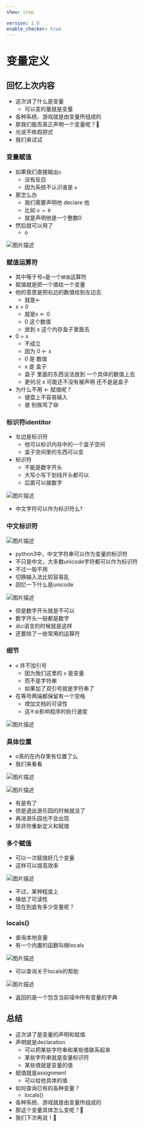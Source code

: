 ```yaml
---
show: step

version: 1.0
enable_checker: true
---
```


# 变量定义

## 回忆上次内容

- 这次讲了什么是变量
	- 可以变的量就是变量
- 各种系统、游戏就是由变量所组成的
- 那我们能否真正声明一个变量呢？🤔
- 光说不练假把式
- 我们来试试

### 变量赋值
- 如果我们直接输出`o`
	- 没有反应
	- 因为系统不认识谁是 `o`
- 那怎么办
	- 我们需要声明他 declare 他
	- 比如 `o = 0`
	- 就是声明他是一个整数0
- 然后就可以用了
	- o 

![图片描述](https://doc.shiyanlou.com/courses/uid1190679-20210815-1628994519509)

### 赋值运算符
- 其中等于号`=`是一个`赋值`运算符
- 赋值就是把一个值给一个变量
- 他的意思是把右边的数值给到左边去
	- 就是←
- x = 0
	- 就是x ← 0
	- 0 这个数值
	- 放到 x 这个内存盒子里面去
- 0 = x
	- 不成立
	- 因为 0 ← x
	- 0 是 数值
	- x 是 盒子
	- 盒子 里面的东西没法放到 一个具体的数值上去
	- 更何况 x 可能还不没有被声明 还不是是盒子
- 为什么不用 ← 赋值呢？
	- 键盘上不容易输入
	- 骇 别挨骂了😅

### 标识符identitor
- 左边是标识符
	- 他可以标识内存中的一个盒子空间
	- 盒子空间里的东西可以变
- 标识符
	- 不能是数字开头
	- 大写小写下划线开头都可以
	- 后面可以接数字

![图片描述](https://doc.shiyanlou.com/courses/uid1190679-20210815-1628996611316)

- 中文字符可以作为标识符么?

### 中文标识符

![图片描述](https://doc.shiyanlou.com/courses/uid1190679-20210815-1629010623792)

- python3中，中文字符串可以作为变量的标识符
- 不只是中文，大多数unicode字符都可以作为标识符
- 不过一般不用
- 切换输入法比较容易乱
- 回忆一下什么是unicode

![图片描述](https://doc.shiyanlou.com/courses/uid1190679-20210815-1629011500986)

- 但是数字开头就是不可以
- 数字开头一般都是数字
- 从c语言的时候就是这样
- 还要除了一些常用的运算符

### 细节
- `o` 并不加引号
	- 因为我们这里的 `o` 是变量
	- 而不是字符串
	- 如果加了双引号就是字符串了
- 在等号两端都保留有一个空格
	- 增加文档的可读性
	- 这`不会`影响程序的执行速度

![图片描述](https://doc.shiyanlou.com/courses/uid1190679-20210815-1628995013547)

### 具体位置
- o真的在内存里有位置了么
- 我们来看看

![图片描述](https://doc.shiyanlou.com/courses/uid1190679-20210815-1628995186862)

![图片描述](https://doc.shiyanlou.com/courses/uid1190679-20210815-1628995236339)

- 有是有了
- 但是退出游乐园的时候就没了
- 再进游乐园也不会出现
- 除非你重新定义和赋值

### 多个赋值

- 可以一次赋值好几个变量
- 这样可以提高效率

![图片描述](https://doc.shiyanlou.com/courses/uid1190679-20210815-1629012170924)

- 不过，某种程度上
- 降低了可读性
- 现在到底有多少变量呢？

### locals()
- 查询本地变量
- 有一个内置的函数叫做locals

![图片描述](https://doc.shiyanlou.com/courses/uid1190679-20210815-1629012200562)

- 可以查询关于locals的帮助

![图片描述](https://doc.shiyanlou.com/courses/uid1190679-20210815-1629012206686)

- 返回的是一个包含当前域中所有变量的字典

## 总结
- 这次讲了是变量的声明和赋值
- 声明就是declaration
	- 可以把某些字符串和某些值联系起来
	- 某些字符串就是变量标识符
	- 某些值就是变量的值
- 赋值就是assignment
	- 可以给他具体的值
- 如何查询已有的各种变量？
	- locals()
- 各种系统、游戏就是由变量所组成的
- 那这个变量具体怎么变呢？🤔
- 我们下次再说！👋

